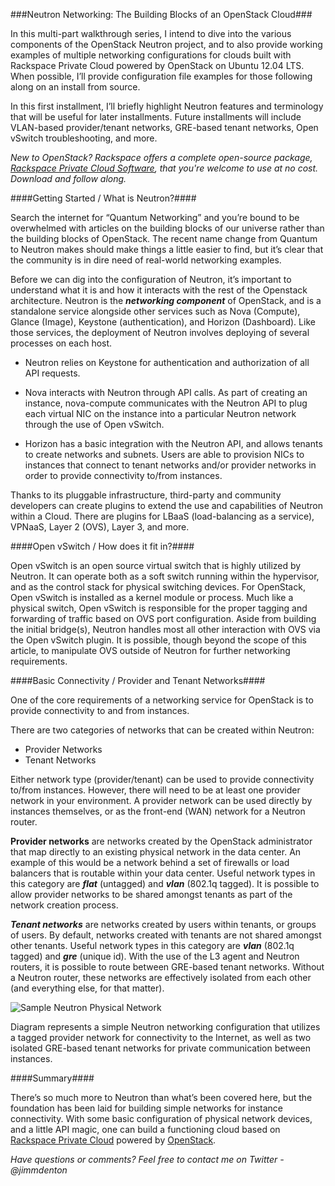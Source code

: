 ###Neutron Networking: The Building Blocks of an OpenStack Cloud###

In this multi-part walkthrough series, I intend to dive into the various components of the OpenStack Neutron project, and to also provide working examples of multiple networking configurations for clouds built with Rackspace Private Cloud powered by OpenStack on Ubuntu 12.04 LTS. When possible, I’ll provide configuration file examples for those following along on an install from source.

In this first installment, I’ll briefly highlight Neutron features and terminology that will be useful for later installments. Future installments will include VLAN-based provider/tenant networks, GRE-based tenant networks, Open vSwitch troubleshooting, and more.

_New to OpenStack? Rackspace offers a complete open-source package, [Rackspace Private Cloud Software](http://www.rackspace.com/cloud/private/), that you're welcome to use at no cost. Download and follow along._


####Getting Started / What is Neutron?####

Search the internet for “Quantum Networking” and you’re bound to be overwhelmed with articles on the building blocks of our universe rather than the building blocks of OpenStack. The recent name change from Quantum to Neutron makes should make things a little easier to find, but it’s clear that the community is in dire need of real-world networking examples.

Before we can dig into the configuration of Neutron, it’s important to understand what it is and how it interacts with the rest of the Openstack architecture. Neutron is the ***networking component*** of OpenStack, and is a standalone service alongside other services such as Nova (Compute), Glance (Image), Keystone (authentication), and Horizon (Dashboard). Like those services, the deployment of Neutron involves deploying of several processes on each host.

- Neutron relies on Keystone for authentication and authorization of all API requests.

- Nova interacts with Neutron through API calls. As part of creating an instance, nova-compute communicates with the Neutron API to plug each virtual NIC on the instance into a particular Neutron network through the use of Open vSwitch.

- Horizon has a basic integration with the Neutron API, and allows tenants to create networks and subnets. Users are able to provision NICs to instances that connect to tenant networks and/or provider networks in order to provide connectivity to/from instances.

Thanks to its pluggable infrastructure, third-party and community developers can create plugins to extend the use and capabilities of Neutron within a Cloud. There are plugins for LBaaS (load-balancing as a service), VPNaaS, Layer 2 (OVS), Layer 3, and more.

####Open vSwitch / How does it fit in?####

Open vSwitch is an open source virtual switch that is highly utilized by Neutron. It can operate both as a soft switch running within the hypervisor, and as the control stack for physical switching devices. 
For OpenStack, Open vSwitch is installed as a kernel module or process. Much like a physical switch, Open vSwitch is responsible for the proper tagging and forwarding of traffic based on OVS port configuration. Aside from building the initial bridge(s), Neutron handles most all other interaction with OVS via the Open vSwitch plugin. It is possible, though beyond the scope of this article, to manipulate OVS outside of Neutron for further networking requirements.


####Basic Connectivity / Provider and Tenant Networks####

One of the core requirements of a networking service for OpenStack is to provide connectivity to and from instances.

There are two categories of networks that can be created within Neutron:
 
- Provider Networks
- Tenant Networks

Either network type (provider/tenant) can be used to provide connectivity to/from instances. However, there will need to be at least one provider network in your environment. A provider network can be used directly by instances themselves, or as the front-end (WAN) network for a Neutron router.

**Provider networks** are networks created by the OpenStack administrator that map directly to an existing physical network in the data center. An example of this would be a network behind a set of firewalls or load balancers that is routable within your data center. Useful network types in this category are ***flat*** (untagged) and ***vlan*** (802.1q tagged). It is possible to allow provider networks to be shared amongst tenants as part of the network creation process.

***Tenant networks*** are networks created by users within tenants, or groups of users. By default, networks created with tenants are not shared amongst other tenants. Useful network types in this category are ***vlan*** (802.1q tagged) and ***gre*** (unique id). With the use of the L3 agent and Neutron routers, it is possible to route between GRE-based tenant networks. Without a Neutron router, these networks are effectively isolated from each other (and everything else, for that matter).

![Sample Neutron Physical Network](http://i.imgur.com/JfIkzIS.png "Sample Neutron Physical Network")

Diagram represents a simple Neutron networking configuration that utilizes a tagged provider network for connectivity to the Internet, as well as two isolated GRE-based tenant networks for private communication between instances.

####Summary####

There’s so much more to Neutron than what’s been covered here, but the foundation has been laid for building simple networks for instance connectivity. With some basic configuration of physical network devices, and a little API magic, one can build a functioning cloud based on [Rackspace Private Cloud](http://www.rackspace.com/cloud/private/) powered by [OpenStack](http://www.openstack.org).


_Have questions or comments? Feel free to contact me on Twitter - @jimmdenton_
